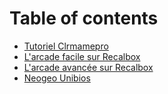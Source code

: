 # Table of contents

* [Tutoriel Clrmamepro](README.md)
* [L'arcade facile sur Recalbox](larcade-facile-sur-recalbox.md)
* [L'arcade avancée sur Recalbox](larcade-avancee-sur-recalbox.md)
* [Neogeo Unibios](use-neogeo-unibios.md)

